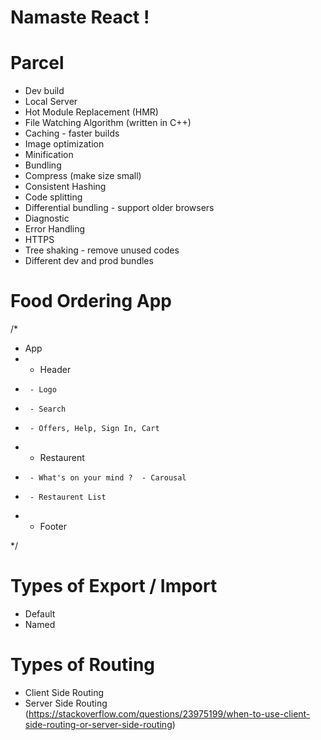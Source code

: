 # Namaste React !

# Parcel

- Dev build
- Local Server
- Hot Module Replacement (HMR)
- File Watching Algorithm (written in C++)
- Caching - faster builds
- Image optimization
- Minification
- Bundling
- Compress (make size small)
- Consistent Hashing
- Code splitting
- Differential bundling - support older browsers
- Diagnostic
- Error Handling
- HTTPS
- Tree shaking - remove unused codes
- Different dev and prod bundles

# Food Ordering App

/\*

- App
- - Header
-      - Logo
-      - Search
-      - Offers, Help, Sign In, Cart
- - Restaurent
-      - What's on your mind ?  - Carousal
-      - Restaurent List
- - Footer

\*/

# Types of Export / Import

- Default
- Named

# Types of Routing

- Client Side Routing
- Server Side Routing
  (https://stackoverflow.com/questions/23975199/when-to-use-client-side-routing-or-server-side-routing)
